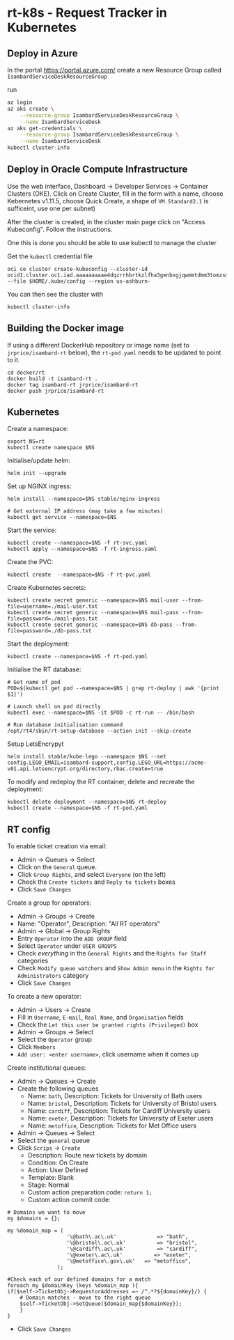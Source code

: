 # rt-k8s - Request Tracker in Kubernetes

## Deploy in Azure

In the portal https://portal.azure.com/ create a new Resource Group called
``IsambardServiceDeskResourceGroup``

run

```bash
az login
az aks create \
    --resource-group IsambardServiceDeskResourceGroup \
    --name IsambardServiceDesk
az aks get-credentials \
    --resource-group IsambardServiceDeskResourceGroup \
    --name IsambardServiceDesk
kubectl cluster-info
```

## Deploy in Oracle Compute Infrastructure

Use the web interface, Dashboard -> Developer Services -> Container Clusters
(OKE). Click on Create Cluster, fill in the form with a name, choose Kebernetes
v1.11.5, choose Quick Create, a shape of `VM.Standard2.1` is sufficeint, use
one per subnet)

After the cluster is created, in the cluster main page click on "Access Kubeconfig". Follow the instructions.

One this is done you should be able to use kubectl to manage the cluster

Get the `kubectl` credential file

```
oci ce cluster create-kubeconfig --cluster-id ocid1.cluster.oc1.iad.aaaaaaaaae4dqzrrhbrtkzlfha3genbxgjqwmmtdmm3tomzsmc2tsojsmy2w --file $HOME/.kube/config --region us-ashburn-
```

You can then see the cluster with

```
kubectl cluster-info
```

## Building the Docker image

If using a different DockerHub repository or image name (set to `jrprice/isambard-rt` below), the `rt-pod.yaml` needs to be updated to point to it.

    cd docker/rt
    docker build -t isambard-rt .
    docker tag isambard-rt jrprice/isambard-rt
    docker push jrprice/isambard-rt


## Kubernetes

Create a namespace:

    export NS=rt
    kubectl create namespace $NS

Initialise/update helm:

    helm init --upgrade

Set up NGINX ingress:

    helm install --namespace=$NS stable/nginx-ingress

    # Get external IP address (may take a few minutes)
    kubectl get service --namespace=$NS

Start the service:

    kubectl create --namespace=$NS -f rt-svc.yaml
    kubectl apply --namespace=$NS -f rt-ingress.yaml

Create the PVC:

    kubectl create  --namespace=$NS -f rt-pvc.yaml

Create Kubernetes secrets:

    kubectl create secret generic --namespace=$NS mail-user --from-file=username=./mail-user.txt
    kubectl create secret generic --namespace=$NS mail-pass --from-file=password=./mail-pass.txt
    kubectl create secret generic --namespace=$NS db-pass --from-file=password=./db-pass.txt

Start the deployment:

    kubectl create --namespace=$NS -f rt-pod.yaml

Initialise the RT database:

    # Get name of pod
    POD=$(kubectl get pod --namespace=$NS | grep rt-deploy | awk '{print $1}')

    # Launch shell on pod directly
    kubectl exec --namespace=$NS -it $POD -c rt-run -- /bin/bash

    # Run database initialisation command
    /opt/rt4/sbin/rt-setup-database --action init --skip-create

Setup LetsEncrypyt

    helm install stable/kube-lego --namespace $NS --set config.LEGO_EMAIL=isambard-support,config.LEGO_URL=https://acme-v01.api.letsencrypt.org/directory,rbac.create=true

To modify and redeploy the RT container, delete and recreate the deployment:

    kubectl delete deployment --namespace=$NS rt-deploy
    kubectl create --namespace=$NS -f rt-pod.yaml

## RT config

To enable ticket creation via email:
- Admin -> Queues -> Select
- Click on the `General` queue.
- Click `Group Rights`, and select `Everyone` (on the left)
- Check the `Create tickets` and `Reply to tickets` boxes
- Click `Save Changes`

Create a group for operators:
- Admin -> Groups -> Create
- Name: "Operator", Description: "All RT operators"
- Admin -> Global -> Group Rights
- Entry `Operator` into the `ADD GROUP` field
- Select `Operator` under `USER GROUPS`
- Check *everything* in the `General Rights` and the `Rights for Staff` categories
- Check `Modify queue watchers` and `Show Admin menu` in the `Rights for Administrators` category
- Click `Save Changes`

To create a new operator:
- Admin -> Users -> Create
- Fill in `Username`, `E-mail`, `Real Name`, and `Organisation` fields
- Check the `Let this user be granted rights (Privileged)` box
- Admin -> Groups -> Select
- Select the `Operator` group
- Click `Members`
- `Add user: <enter username>`, click username when it comes up

Create institutional queues:
- Admin -> Queues -> Create
- Create the following queues
  - Name: `bath`, Description: Tickets for University of Bath users
  - Name: `bristol`, Description: Tickets for University of Bristol users
  - Name: `cardiff`, Description: Tickets for Cardiff University users
  - Name: `exeter`, Description: Tickets for University of Exeter users
  - Name: `metoffice`, Description: Tickets for Met Office users
- Admin -> Queues -> Select
- Select the `general` queue
- Click `Scrips` -> `Create`
  - Description: Route new tickets by domain
  - Condition: On Create
  - Action: User Defined
  - Template: Blank
  - Stage: Normal
  - Custom action preparation code: `return 1;`
  - Custom action commit code:
```
# Domains we want to move
my $domains = {};

my %domain_map = (
                   '\@bath\.ac\.uk'             => "bath",
                   '\@bristol\.ac\.uk'          => "bristol",
                   '\@cardiff\.ac\.uk'          => "cardiff",
                   '\@exeter\.ac\.uk'          => "exeter",
                   '\@metoffice\.gov\.uk'   => "metoffice",
                );

#Check each of our defined domains for a match
foreach my $domainKey (keys %domain_map ){
if($self->TicketObj->RequestorAddresses =~ /^.*?${domainKey}/) {
    # Domain matches - move to the right queue
    $self->TicketObj->SetQueue($domain_map{$domainKey});
    }
}
```
  - Click `Save Changes`
